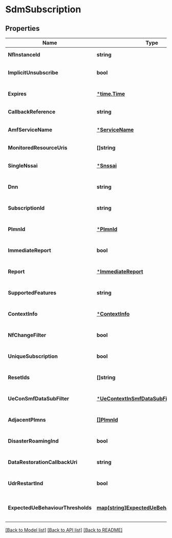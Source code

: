 # SdmSubscription

## Properties
Name | Type | Description | Notes
------------ | ------------- | ------------- | -------------
**NfInstanceId** | **string** |  | [default to null]
**ImplicitUnsubscribe** | **bool** |  | [optional] [default to null]
**Expires** | [***time.Time**](time.Time.md) |  | [optional] [default to null]
**CallbackReference** | **string** |  | [default to null]
**AmfServiceName** | [***ServiceName**](ServiceName.md) |  | [optional] [default to null]
**MonitoredResourceUris** | **[]string** |  | [default to null]
**SingleNssai** | [***Snssai**](Snssai.md) |  | [optional] [default to null]
**Dnn** | **string** |  | [optional] [default to null]
**SubscriptionId** | **string** |  | [optional] [default to null]
**PlmnId** | [***PlmnId**](PlmnId.md) |  | [optional] [default to null]
**ImmediateReport** | **bool** |  | [optional] [default to false]
**Report** | [***ImmediateReport**](ImmediateReport.md) |  | [optional] [default to null]
**SupportedFeatures** | **string** |  | [optional] [default to null]
**ContextInfo** | [***ContextInfo**](ContextInfo.md) |  | [optional] [default to null]
**NfChangeFilter** | **bool** |  | [optional] [default to false]
**UniqueSubscription** | **bool** |  | [optional] [default to null]
**ResetIds** | **[]string** |  | [optional] [default to null]
**UeConSmfDataSubFilter** | [***UeContextInSmfDataSubFilter**](UeContextInSmfDataSubFilter.md) |  | [optional] [default to null]
**AdjacentPlmns** | [**[]PlmnId**](PlmnId.md) |  | [optional] [default to null]
**DisasterRoamingInd** | **bool** |  | [optional] [default to false]
**DataRestorationCallbackUri** | **string** |  | [optional] [default to null]
**UdrRestartInd** | **bool** |  | [optional] [default to false]
**ExpectedUeBehaviourThresholds** | [**map[string]ExpectedUeBehaviourThreshold**](ExpectedUeBehaviourThreshold.md) | A map(list of key-value pairs) where a valid JSON pointer serves as key of expectedUeBehaviourThresholds | [optional] [default to null]

[[Back to Model list]](../README.md#documentation-for-models) [[Back to API list]](../README.md#documentation-for-api-endpoints) [[Back to README]](../README.md)


